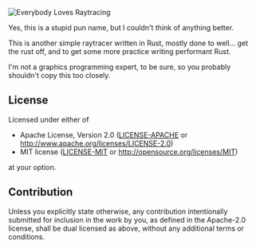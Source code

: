 ![Everybody Loves Raytracing](https://files.catbox.moe/rn6jpa.png)

Yes, this is a stupid pun name, but I couldn't think of anything better.

This is another simple raytracer written in Rust, mostly done to well... get the rust off, and to get some more practice writing performant Rust.

I'm not a graphics programming expert, to be sure, so you probably shouldn't copy this too closely.

## License

Licensed under either of

-   Apache License, Version 2.0
    ([LICENSE-APACHE](LICENSE-APACHE) or http://www.apache.org/licenses/LICENSE-2.0)
-   MIT license
    ([LICENSE-MIT](LICENSE-MIT) or http://opensource.org/licenses/MIT)

at your option.

## Contribution

Unless you explicitly state otherwise, any contribution intentionally submitted
for inclusion in the work by you, as defined in the Apache-2.0 license, shall be
dual licensed as above, without any additional terms or conditions.
